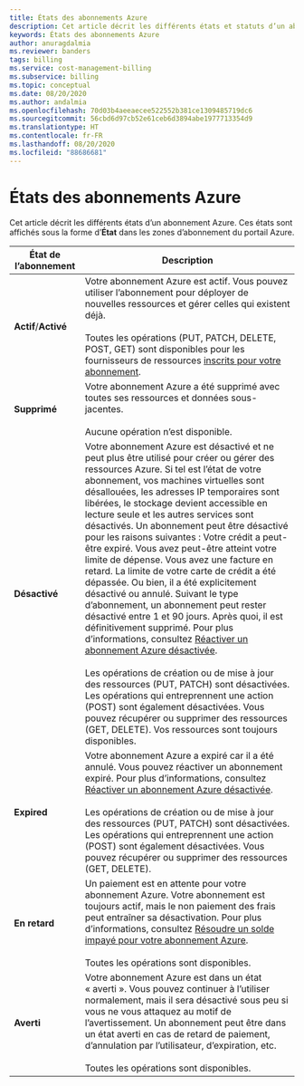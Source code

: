 ```yaml
---
title: États des abonnements Azure
description: Cet article décrit les différents états et statuts d’un abonnement Azure.
keywords: États des abonnements Azure
author: anuragdalmia
ms.reviewer: banders
tags: billing
ms.service: cost-management-billing
ms.subservice: billing
ms.topic: conceptual
ms.date: 08/20/2020
ms.author: andalmia
ms.openlocfilehash: 70d03b4aeeaecee522552b381ce1309485719dc6
ms.sourcegitcommit: 56cbd6d97cb52e61ceb6d3894abe1977713354d9
ms.translationtype: HT
ms.contentlocale: fr-FR
ms.lasthandoff: 08/20/2020
ms.locfileid: "88686681"
---
```

# <a name="azure-subscription-states"></a>États des abonnements Azure

Cet article décrit les différents états d’un abonnement Azure. Ces états sont affichés sous la forme d’**État** dans les zones d’abonnement du portail Azure.

| État de l’abonnement | Description |
|-------------| ----------------|
| **Actif**/**Activé** | Votre abonnement Azure est actif. Vous pouvez utiliser l’abonnement pour déployer de nouvelles ressources et gérer celles qui existent déjà.<br><br>Toutes les opérations (PUT, PATCH, DELETE, POST, GET) sont disponibles pour les fournisseurs de ressources [inscrits pour votre abonnement](../../azure-resource-manager/management/resource-providers-and-types.md#azure-portal). |
| **Supprimé** | Votre abonnement Azure a été supprimé avec toutes ses ressources et données sous-jacentes.<br><br>Aucune opération n’est disponible. |
| **Désactivé** | Votre abonnement Azure est désactivé et ne peut plus être utilisé pour créer ou gérer des ressources Azure. Si tel est l’état de votre abonnement, vos machines virtuelles sont désallouées, les adresses IP temporaires sont libérées, le stockage devient accessible en lecture seule et les autres services sont désactivés. Un abonnement peut être désactivé pour les raisons suivantes : Votre crédit a peut-être expiré. Vous avez peut-être atteint votre limite de dépense. Vous avez une facture en retard. La limite de votre carte de crédit a été dépassée. Ou bien, il a été explicitement désactivé ou annulé. Suivant le type d’abonnement, un abonnement peut rester désactivé entre 1 et 90 jours. Après quoi, il est définitivement supprimé. Pour plus d’informations, consultez [Réactiver un abonnement Azure désactivée](subscription-disabled.md).<br><br>Les opérations de création ou de mise à jour des ressources (PUT, PATCH) sont désactivées. Les opérations qui entreprennent une action (POST) sont également désactivées. Vous pouvez récupérer ou supprimer des ressources (GET, DELETE). Vos ressources sont toujours disponibles. |
| **Expired** | Votre abonnement Azure a expiré car il a été annulé. Vous pouvez réactiver un abonnement expiré. Pour plus d’informations, consultez [Réactiver un abonnement Azure désactivée](subscription-disabled.md).<br><br>Les opérations de création ou de mise à jour des ressources (PUT, PATCH) sont désactivées. Les opérations qui entreprennent une action (POST) sont également désactivées. Vous pouvez récupérer ou supprimer des ressources (GET, DELETE).|
| **En retard** | Un paiement est en attente pour votre abonnement Azure. Votre abonnement est toujours actif, mais le non paiement des frais peut entraîner sa désactivation. Pour plus d’informations, consultez [Résoudre un solde impayé pour votre abonnement Azure](resolve-past-due-balance.md).<br><br>Toutes les opérations sont disponibles. |
| **Averti** | Votre abonnement Azure est dans un état « averti ». Vous pouvez continuer à l’utiliser normalement, mais il sera désactivé sous peu si vous ne vous attaquez au motif de l’avertissement. Un abonnement peut être dans un état averti en cas de retard de paiement, d’annulation par l’utilisateur, d’expiration, etc.<br><br>Toutes les opérations sont disponibles. |
